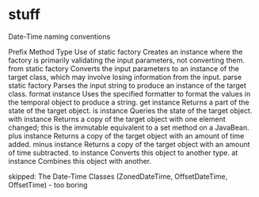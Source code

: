 # stuff
Date-Time naming conventions

Prefix	Method Type     Use
of	    static factory	Creates an instance where the factory is primarily validating the input parameters, not converting them.
from	static factory	Converts the input parameters to an instance of the target class, which may involve losing information from the input.
parse	static factory	Parses the input string to produce an instance of the target class.
format	instance	    Uses the specified formatter to format the values in the temporal object to produce a string.
get	    instance	    Returns a part of the state of the target object.
is	    instance	    Queries the state of the target object.
with	instance	    Returns a copy of the target object with one element changed; this is the immutable equivalent to a set method on a JavaBean.
plus	instance	    Returns a copy of the target object with an amount of time added.
minus	instance	    Returns a copy of the target object with an amount of time subtracted.
to	    instance	    Converts this object to another type.
at	    instance	    Combines this object with another.


skipped: The Date-Time Classes (ZonedDateTime, OffsetDateTime, OffsetTime) - too boring
